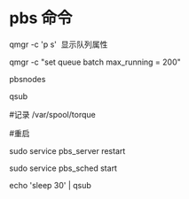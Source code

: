 # pbs 命令
qmgr -c 'p s'  显示队列属性

qmgr -c "set queue batch max_running = 200"

pbsnodes 

qsub



#记录
/var/spool/torque

#重启

sudo service pbs_server restart

sudo service pbs_sched start

echo 'sleep 30' | qsub
